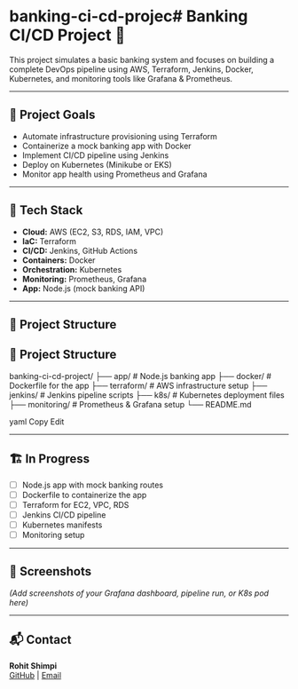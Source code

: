 # banking-ci-cd-projec# Banking CI/CD Project 🚀

This project simulates a basic banking system and focuses on building a complete DevOps pipeline using AWS, Terraform, Jenkins, Docker, Kubernetes, and monitoring tools like Grafana & Prometheus.

---

## 📌 Project Goals

- Automate infrastructure provisioning using Terraform
- Containerize a mock banking app with Docker
- Implement CI/CD pipeline using Jenkins
- Deploy on Kubernetes (Minikube or EKS)
- Monitor app health using Prometheus and Grafana

---

## 🧰 Tech Stack

- **Cloud:** AWS (EC2, S3, RDS, IAM, VPC)
- **IaC:** Terraform
- **CI/CD:** Jenkins, GitHub Actions
- **Containers:** Docker
- **Orchestration:** Kubernetes
- **Monitoring:** Prometheus, Grafana
- **App:** Node.js (mock banking API)

---

## 📂 Project Structure
## 📂 Project Structure

banking-ci-cd-project/
├── app/ # Node.js banking app
├── docker/ # Dockerfile for the app
├── terraform/ # AWS infrastructure setup
├── jenkins/ # Jenkins pipeline scripts
├── k8s/ # Kubernetes deployment files
├── monitoring/ # Prometheus & Grafana setup
└── README.md

yaml
Copy
Edit

---

## 🏗️ In Progress

- [ ] Node.js app with mock banking routes
- [ ] Dockerfile to containerize the app
- [ ] Terraform for EC2, VPC, RDS
- [ ] Jenkins CI/CD pipeline
- [ ] Kubernetes manifests
- [ ] Monitoring setup

---

## 📸 Screenshots

*(Add screenshots of your Grafana dashboard, pipeline run, or K8s pod here)*

---

## 📬 Contact

**Rohit Shimpi**  
[GitHub](https://github.com/Ronu010) | [Email](mailto:Rohitshimpi07@gmail.com)
